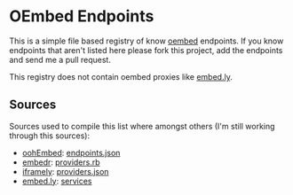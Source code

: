 OEmbed Endpoints
================

This is a simple file based registry of know [oembed](http://oembed.com/) endpoints.
If you know endpoints that aren't listed here please fork this project, add the endpoints
and send me a pull request.

This registry does not contain oembed proxies like [embed.ly](http://embed.ly).

Sources
-------

Sources used to compile this list where amongst others (I'm still working through this sources):

 * [oohEmbed](http://oohembed.com): [endpoints.json](https://code.google.com/p/oohembed/source/browse/app/provider/endpoints.json)
 * [embedr](https://github.com/agoragames/oembedr): [providers.rb](https://github.com/agoragames/oembedr/blob/master/lib/oembedr/providers.rb)
 * [iframely](https://github.com/itteco/iframely): [providers.json](https://github.com/itteco/iframely/blob/master/providers.json)
 * [embed.ly](http://embed.ly): [services](http://api.embed.ly/1/services)
